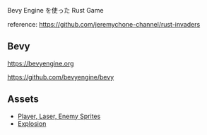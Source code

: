 Bevy Engine を使った Rust Game

reference: https://github.com/jeremychone-channel/rust-invaders

## Bevy

https://bevyengine.org

https://github.com/bevyengine/bevy

## Assets

- [Player, Laser, Enemy Sprites](https://opengameart.org/content/space-shooter-redux)
- [Explosion](https://opengameart.org/content/explosion)
